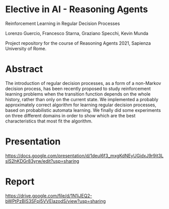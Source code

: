 # Elective in AI - Reasoning Agents
 Reinforcement Learning in Regular Decision Processes
 
 Lorenzo Guercio, Francesco Starna, Graziano Specchi, Kevin Munda

Project repository for the course of Reasoning Agents 2021, Sapienza University of Rome.

# Abstract
The introduction of regular decision processes, as a form of a non-Markov decision process, has been recently
proposed to study reinforcement learning problems when the transition function depends on the whole history, rather
than only on the current state. We implemented a probably approximately correct algorithm for learning regular
decision processes, based on probabilistic automata learning. We finally did some experiments on three different
domains in order to show which are the best characteristics that most fit the algorithm.

# Presentation
https://docs.google.com/presentation/d/1deul6f3_mxgKdNEyUGidxJ9r9it3LslS2hKDGr83yrw/edit?usp=sharing

# Report
https://drive.google.com/file/d/1N1iJEQ2-bWPtPzBlS3SFpl5VVElazodS/view?usp=sharing

